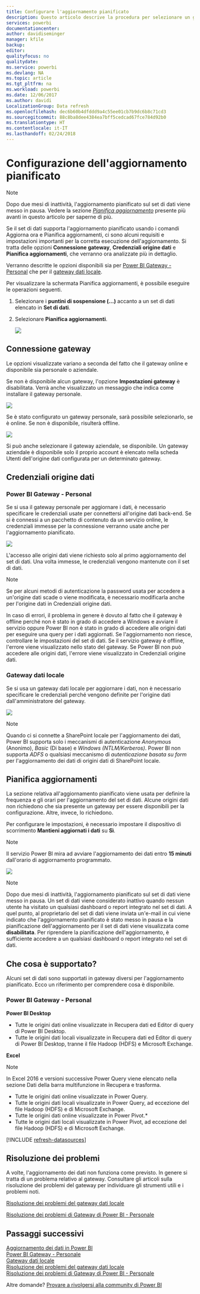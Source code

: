 ```yaml
---
title: Configurare l'aggiornamento pianificato
description: Questo articolo descrive la procedura per selezionare un gateway e configurare l'aggiornamento pianificato.
services: powerbi
documentationcenter: 
author: davidiseminger
manager: kfile
backup: 
editor: 
qualityfocus: no
qualitydate: 
ms.service: powerbi
ms.devlang: NA
ms.topic: article
ms.tgt_pltfrm: na
ms.workload: powerbi
ms.date: 12/06/2017
ms.author: davidi
LocalizationGroup: Data refresh
ms.openlocfilehash: dec6b60b4dfddd9a4c55ee01cb7b9dc6b8c71cd3
ms.sourcegitcommit: 88c8ba8dee4384ea7bff5cedcad67fce784d92b0
ms.translationtype: HT
ms.contentlocale: it-IT
ms.lasthandoff: 02/24/2018
---
```

# <a name="configuring-scheduled-refresh"></a>Configurazione dell'aggiornamento pianificato

>[!NOTE]
>Dopo due mesi di inattività, l'aggiornamento pianificato sul set di dati viene messo in pausa. Vedere la sezione [*Pianifica aggiornamento*](#schedule-refresh) presente più avanti in questo articolo per saperne di più.
> 
> 

Se il set di dati supporta l'aggiornamento pianificato usando i comandi Aggiorna ora e Pianifica aggiornamenti, ci sono alcuni requisiti e impostazioni importanti per la corretta esecuzione dell'aggiornamento. Si tratta delle opzioni **Connessione gateway**, **Credenziali origine dati** e **Pianifica aggiornamenti**, che verranno ora analizzate più in dettaglio.

Verranno descritte le opzioni disponibili sia per [Power BI Gateway - Personal](personal-gateway.md) che per il [gateway dati locale](service-gateway-onprem.md).

Per visualizzare la schermata Pianifica aggiornamenti, è possibile eseguire le operazioni seguenti.

1. Selezionare i **puntini di sospensione (...)** accanto a un set di dati elencato in **Set di dati**.
2. Selezionare **Pianifica aggiornamenti**.
   
    ![](media/refresh-scheduled-refresh/dataset-menu.png)

## <a name="gateway-connection"></a>Connessione gateway
Le opzioni visualizzate variano a seconda del fatto che il gateway online e disponibile sia personale o aziendale.

Se non è disponibile alcun gateway, l'opzione **Impostazioni gateway** è disabilitata. Verrà anche visualizzato un messaggio che indica come installare il gateway personale.

![](media/refresh-scheduled-refresh/gateway-not-configured.png)

Se è stato configurato un gateway personale, sarà possibile selezionarlo, se è online. Se non è disponibile, risulterà offline.

![](media/refresh-scheduled-refresh/gateway-connection.png)

Si può anche selezionare il gateway aziendale, se disponibile. Un gateway aziendale è disponibile solo il proprio account è elencato nella scheda Utenti dell'origine dati configurata per un determinato gateway.

## <a name="data-source-credentials"></a>Credenziali origine dati
### <a name="power-bi-gateway---personal"></a>Power BI Gateway - Personal
Se si usa il gateway personale per aggiornare i dati, è necessario specificare le credenziali usate per connettersi all'origine dati back-end. Se si è connessi a un pacchetto di contenuto da un servizio online, le credenziali immesse per la connessione verranno usate anche per l'aggiornamento pianificato.

![](media/refresh-scheduled-refresh/data-source-credentials-pgw.png)

L'accesso alle origini dati viene richiesto solo al primo aggiornamento del set di dati. Una volta immesse, le credenziali vengono mantenute con il set di dati.

> [!NOTE]
> Se per alcuni metodi di autenticazione la password usata per accedere a un'origine dati scade o viene modificata, è necessario modificarla anche per l'origine dati in Credenziali origine dati.
> 
> 

In caso di errori, il problema in genere è dovuto al fatto che il gateway è offline perché non è stato in grado di accedere a Windows e avviare il servizio oppure Power BI non è stato in grado di accedere alle origini dati per eseguire una query per i dati aggiornati. Se l'aggiornamento non riesce, controllare le impostazioni del set di dati. Se il servizio gateway è offline, l'errore viene visualizzato nello stato del gateway. Se Power BI non può accedere alle origini dati, l'errore viene visualizzato in Credenziali origine dati.

### <a name="on-premises-data-gateway"></a>Gateway dati locale
Se si usa un gateway dati locale per aggiornare i dati, non è necessario specificare le credenziali perché vengono definite per l'origine dati dall'amministratore del gateway.

![](media/refresh-scheduled-refresh/data-source-credentials-egw.png)

> [!NOTE]
> Quando ci si connette a SharePoint locale per l'aggiornamento dei dati, Power BI supporta solo i meccanismi di autenticazione *Anonymous* (Anonimo), *Basic* (Di base) e *Windows (NTLM/Kerberos)*. Power BI non supporta *ADFS* o qualsiasi meccanismo di *autenticazione basata su form* per l'aggiornamento dei dati di origini dati di SharePoint locale.
> 
> 

## <a name="schedule-refresh"></a>Pianifica aggiornamenti
La sezione relativa all'aggiornamento pianificato viene usata per definire la frequenza e gli orari per l'aggiornamento del set di dati. Alcune origini dati non richiedono che sia presente un gateway per essere disponibili per la configurazione. Altre, invece, lo richiedono.

Per configurare le impostazioni, è necessario impostare il dispositivo di scorrimento **Mantieni aggiornati i dati** su **Sì**.

> [!NOTE]
> Il servizio Power BI mira ad avviare l'aggiornamento dei dati entro **15 minuti** dall'orario di aggiornamento programmato.
> 
> 

![](media/refresh-scheduled-refresh/scheduled-refresh.png)

> [!NOTE]
> Dopo due mesi di inattività, l'aggiornamento pianificato sul set di dati viene messo in pausa. Un set di dati viene considerato inattivo quando nessun utente ha visitato un qualsiasi dashboard o report integrato nel set di dati. A quel punto, al proprietario del set di dati viene inviata un'e-mail in cui viene indicato che l'aggiornamento pianificato è stato messo in pausa e la pianificazione dell'aggiornamento per il set di dati viene visualizzata come **disabilitata**. Per riprendere la pianificazione dell'aggiornamento, è sufficiente accedere a un qualsiasi dashboard o report integrato nel set di dati.
> 
> 

## <a name="whats-supported"></a>Che cosa è supportato?
Alcuni set di dati sono supportati in gateway diversi per l'aggiornamento pianificato. Ecco un riferimento per comprendere cosa è disponibile.

### <a name="power-bi-gateway---personal"></a>Power BI Gateway - Personal
**Power BI Desktop**

* Tutte le origini dati online visualizzate in Recupera dati ed Editor di query di Power BI Desktop.
* Tutte le origini dati locali visualizzate in Recupera dati ed Editor di query di Power BI Desktop, tranne il file Hadoop (HDFS) e Microsoft Exchange.

**Excel**

> [!NOTE]
> In Excel 2016 e versioni successive Power Query viene elencato nella sezione Dati della barra multifunzione in Recupera e trasforma.
> 
> 

* Tutte le origini dati online visualizzate in Power Query.
* Tutte le origini dati locali visualizzate in Power Query, ad eccezione del file Hadoop (HDFS) e di Microsoft Exchange.
* Tutte le origini dati online visualizzate in Power Pivot.\*
* Tutte le origini dati locali visualizzate in Power Pivot, ad eccezione del file Hadoop (HDFS) e di Microsoft Exchange.

<!-- Refresh Data sources-->
[!INCLUDE [refresh-datasources](./includes/refresh-datasources.md)]

## <a name="troubleshooting"></a>Risoluzione dei problemi
A volte, l'aggiornamento dei dati non funziona come previsto. In genere si tratta di un problema relativo al gateway. Consultare gli articoli sulla risoluzione dei problemi del gateway per individuare gli strumenti utili e i problemi noti.

[Risoluzione dei problemi del gateway dati locale](service-gateway-onprem-tshoot.md)

[Risoluzione dei problemi di Gateway di Power BI - Personale](service-admin-troubleshooting-power-bi-personal-gateway.md)

## <a name="next-steps"></a>Passaggi successivi
[Aggiornamento dei dati in Power BI](refresh-data.md)  
[Power BI Gateway - Personale](personal-gateway.md)  
[Gateway dati locale](service-gateway-onprem.md)  
[Risoluzione dei problemi del gateway dati locale](service-gateway-onprem-tshoot.md)  
[Risoluzione dei problemi di Gateway di Power BI - Personale](service-admin-troubleshooting-power-bi-personal-gateway.md)  

Altre domande? [Provare a rivolgersi alla community di Power BI](http://community.powerbi.com/)

